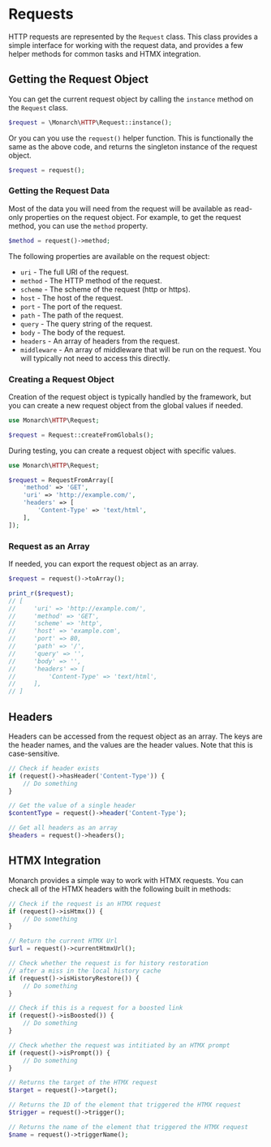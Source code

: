 # Requests

HTTP requests are represented by the `Request` class. This class provides a simple interface for working with the request data, and provides a few helper methods for common tasks and HTMX integration.

## Getting the Request Object

You can get the current request object by calling the `instance` method on the `Request` class.

```php
$request = \Monarch\HTTP\Request::instance();
```

Or you can you use the `request()` helper function. This is functionally the same as the above code, and returns the singleton instance of the request object.

```php
$request = request();
```

### Getting the Request Data

Most of the data you will need from the request will be available as read-only properties on the request object. For example, to get the request method, you can use the `method` property.

```php
$method = request()->method;
```

The following properties are available on the request object:

- `uri` - The full URI of the request.
- `method` - The HTTP method of the request.
- `scheme` - The scheme of the request (http or https).
- `host` - The host of the request.
- `port` - The port of the request.
- `path` - The path of the request.
- `query` - The query string of the request.
- `body` - The body of the request.
- `headers` - An array of headers from the request.
- `middleware` - An array of middleware that will be run on the request. You will typically not need to access this directly.

### Creating a Request Object

Creation of the request object is typically handled by the framework, but you can create a new request object from the global values if needed.

```php
use Monarch\HTTP\Request;

$request = Request::createFromGlobals();
```

During testing, you can create a request object with specific values.

```php
use Monarch\HTTP\Request;

$request = RequestFromArray([
    'method' => 'GET',
    'uri' => 'http://example.com/',
    'headers' => [
        'Content-Type' => 'text/html',
    ],
]);
```

### Request as an Array

If needed, you can export the request object as an array.

```php
$request = request()->toArray();

print_r($request);
// [
//     'uri' => 'http://example.com/',
//     'method' => 'GET',
//     'scheme' => 'http',
//     'host' => 'example.com',
//     'port' => 80,
//     'path' => '/',
//     'query' => '',
//     'body' => '',
//     'headers' => [
//         'Content-Type' => 'text/html',
//     ],
// ]
```

## Headers

Headers can be accessed from the request object as an array. The keys are the header names, and the values are the header values. Note that this is case-sensitive.

```php
// Check if header exists
if (request()->hasHeader('Content-Type')) {
    // Do something
}

// Get the value of a single header
$contentType = request()->header('Content-Type');

// Get all headers as an array
$headers = request()->headers();
```

## HTMX Integration

Monarch provides a simple way to work with HTMX requests. You can check all of the HTMX headers with the following built in methods:

```php
// Check if the request is an HTMX request
if (request()->isHtmx()) {
    // Do something
}

// Return the current HTMX Url
$url = request()->currentHtmxUrl();

// Check whether the request is for history restoration
// after a miss in the local history cache
if (request()->isHistoryRestore()) {
    // Do something
}

// Check if this is a request for a boosted link
if (request()->isBoosted()) {
    // Do something
}

// Check whether the request was intitiated by an HTMX prompt
if (request()->isPrompt()) {
    // Do something
}

// Returns the target of the HTMX request
$target = request()->target();

// Returns the ID of the element that triggered the HTMX request
$trigger = request()->trigger();

// Returns the name of the element that triggered the HTMX request
$name = request()->triggerName();
```
